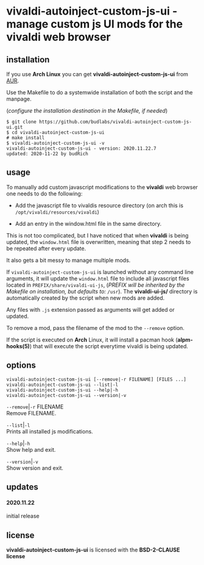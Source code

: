 # vivaldi-autoinject-custom-js-ui - manage custom js UI mods for the vivaldi web browser 

installation
------------

If you use **Arch Linux** you can get
**vivaldi-autoinject-custom-js-ui** from
[AUR](https://aur.archlinux.org/packages/vivaldi-autoinject-custom-js-ui/).

Use the Makefile to do a systemwide installation of both
the script and the manpage.  

(*configure the installation destination in the Makefile,
if needed*)

```
$ git clone https://github.com/budlabs/vivaldi-autoinject-custom-js-ui.git
$ cd vivaldi-autoinject-custom-js-ui
# make install
$ vivaldi-autoinject-custom-js-ui -v
vivaldi-autoinject-custom-js-ui - version: 2020.11.22.7
updated: 2020-11-22 by budRich
```

usage
-----

To manually add custom javascript modifications to the
**vivaldi** web browser one needs to do the following:

- Add the javascript file to vivaldis resource directory (on arch this is `/opt/vivaldi/resources/vivaldi`)

- Add an entry in the window.html file in the same directory.


This is not too complicated, but I have noticed that when
**vivaldi** is being updated, the `window.html` file is
overwritten, meaning that step 2 needs to be repeated after
every update.  

It also gets a bit messy to manage multiple mods.  

If `vivaldi-autoinject-custom-js-ui` is launched without
any command line arguments, it will update the
`window.html` file to include all javascript files located
in `PREFIX/share/vivaldi-ui-js`, (*PREFIX will be inherited
by the Makefile on installation, but defaults to:* `/usr`).
The **vivaldi-ui-js/** directory is automatically created by
the script when new mods are added.

Any files with `.js` extension passed as arguments will get
added or updated.  

To remove a mod, pass the filename of the mod to the
`--remove` option.

If the script is executed on **Arch** Linux, it will
install a pacman hook (**alpm-hooks(5)**) that will execute
the script everytime vivaldi is being updated.


options
-------

```text
vivaldi-autoinject-custom-js-ui [--remove|-r FILENAME] [FILES ...]
vivaldi-autoinject-custom-js-ui --list|-l
vivaldi-autoinject-custom-js-ui --help|-h
vivaldi-autoinject-custom-js-ui --version|-v
```


`--remove`|`-r` FILENAME  
Remove FILENAME.

`--list`|`-l`  
Prints all installed js modifications.

`--help`|`-h`  
Show help and exit.

`--version`|`-v`  
Show version and exit.

## updates

#### 2020.11.22

initial release


## license

**vivaldi-autoinject-custom-js-ui** is licensed with the **BSD-2-CLAUSE license**


